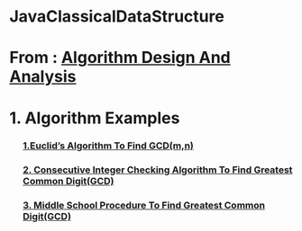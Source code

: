 # JavaClassicalDataStructure

<h1>From : <a href="https://github.com/AvinandanBose/AlgorithmDesignAndAnalysis">  Algorithm Design And Analysis </a></h1>
<h1>1.  Algorithm Examples </h1>

<ul>
<h3> <a href="https://github.com/AvinandanBose/JavaClassicalDataStructure/blob/main/Euclid.java">1.Euclid’s Algorithm To Find GCD(m,n)</a></h3>
<h3> <a href="https://github.com/AvinandanBose/JavaClassicalDataStructure/blob/main/ConsIntCheckAlgo.java">2. Consecutive Integer Checking Algorithm  To Find Greatest Common Digit(GCD)</a></h3>
  
<h3> <a href="https://github.com/AvinandanBose/JavaClassicalDataStructure/blob/main/MiddleSchoolProc.java">3. Middle School Procedure To  Find Greatest Common Digit(GCD)</a></h3>
  
  

</ul>

